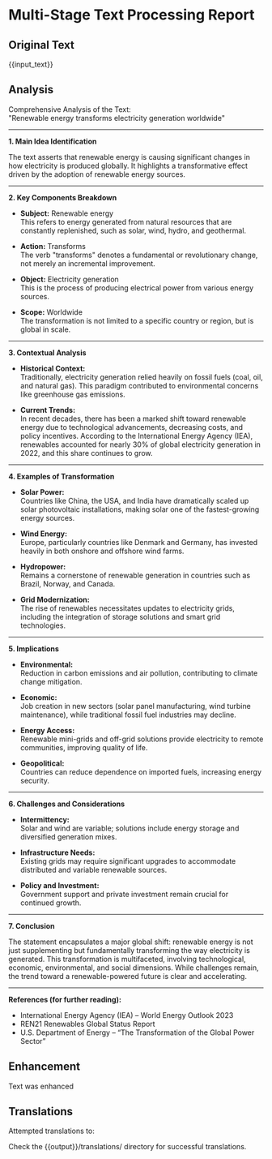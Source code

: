 # Multi-Stage Text Processing Report

## Original Text
{{input_text}}

## Analysis
Comprehensive Analysis of the Text:  
"Renewable energy transforms electricity generation worldwide"

---

**1. Main Idea Identification**

The text asserts that renewable energy is causing significant changes in how electricity is produced globally. It highlights a transformative effect driven by the adoption of renewable energy sources.

---

**2. Key Components Breakdown**

- **Subject:** Renewable energy  
  This refers to energy generated from natural resources that are constantly replenished, such as solar, wind, hydro, and geothermal.

- **Action:** Transforms  
  The verb "transforms" denotes a fundamental or revolutionary change, not merely an incremental improvement.

- **Object:** Electricity generation  
  This is the process of producing electrical power from various energy sources.

- **Scope:** Worldwide  
  The transformation is not limited to a specific country or region, but is global in scale.

---

**3. Contextual Analysis**

- **Historical Context:**  
  Traditionally, electricity generation relied heavily on fossil fuels (coal, oil, and natural gas). This paradigm contributed to environmental concerns like greenhouse gas emissions.

- **Current Trends:**  
  In recent decades, there has been a marked shift toward renewable energy due to technological advancements, decreasing costs, and policy incentives. According to the International Energy Agency (IEA), renewables accounted for nearly 30% of global electricity generation in 2022, and this share continues to grow.

---

**4. Examples of Transformation**

- **Solar Power:**  
  Countries like China, the USA, and India have dramatically scaled up solar photovoltaic installations, making solar one of the fastest-growing energy sources.

- **Wind Energy:**  
  Europe, particularly countries like Denmark and Germany, has invested heavily in both onshore and offshore wind farms.

- **Hydropower:**  
  Remains a cornerstone of renewable generation in countries such as Brazil, Norway, and Canada.

- **Grid Modernization:**  
  The rise of renewables necessitates updates to electricity grids, including the integration of storage solutions and smart grid technologies.

---

**5. Implications**

- **Environmental:**  
  Reduction in carbon emissions and air pollution, contributing to climate change mitigation.

- **Economic:**  
  Job creation in new sectors (solar panel manufacturing, wind turbine maintenance), while traditional fossil fuel industries may decline.

- **Energy Access:**  
  Renewable mini-grids and off-grid solutions provide electricity to remote communities, improving quality of life.

- **Geopolitical:**  
  Countries can reduce dependence on imported fuels, increasing energy security.

---

**6. Challenges and Considerations**

- **Intermittency:**  
  Solar and wind are variable; solutions include energy storage and diversified generation mixes.

- **Infrastructure Needs:**  
  Existing grids may require significant upgrades to accommodate distributed and variable renewable sources.

- **Policy and Investment:**  
  Government support and private investment remain crucial for continued growth.

---

**7. Conclusion**

The statement encapsulates a major global shift: renewable energy is not just supplementing but fundamentally transforming the way electricity is generated. This transformation is multifaceted, involving technological, economic, environmental, and social dimensions. While challenges remain, the trend toward a renewable-powered future is clear and accelerating.

---

**References (for further reading):**

- International Energy Agency (IEA) – World Energy Outlook 2023
- REN21 Renewables Global Status Report
- U.S. Department of Energy – “The Transformation of the Global Power Sector”

## Enhancement
Text was enhanced
## Translations
Attempted translations to: 

Check the {{output}}/translations/ directory for successful translations.